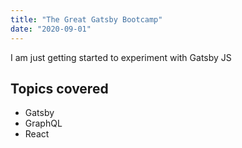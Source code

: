 ```yaml
---
title: "The Great Gatsby Bootcamp"
date: "2020-09-01"
---
```


I am just getting started to experiment with Gatsby JS

## Topics covered

- Gatsby
- GraphQL
- React